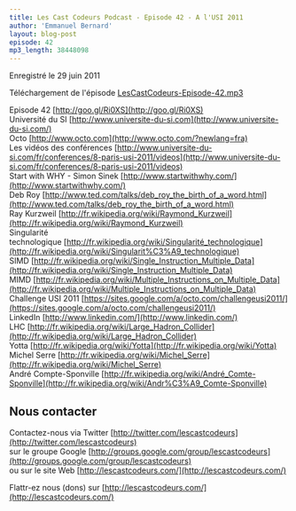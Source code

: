 ```yaml
---
title: Les Cast Codeurs Podcast - Episode 42 - A l'USI 2011
author: 'Emmanuel Bernard'
layout: blog-post
episode: 42
mp3_length: 38448098
---
```

Enregistré le 29 juin 2011

Téléchargement de l'épisode [LesCastCodeurs-Episode-42.mp3](http://traffic.libsyn.com/lescastcodeurs/LesCastCodeurs-Episode-42.mp3)

Episode 42 [http://goo.gl/Ri0XS](http://goo.gl/Ri0XS)  
Université du SI [http://www.universite-du-si.com](http://www.universite-du-si.com/)  
Octo [http://www.octo.com](http://www.octo.com/?newlang=fra)  
Les vidéos des conférences [http://www.universite-du-si.com/fr/conferences/8-paris-usi-2011/videos](http://www.universite-du-si.com/fr/conferences/8-paris-usi-2011/videos)  
Start with WHY - Simon Sinek [http://www.startwithwhy.com/](http://www.startwithwhy.com/)  
Deb Roy [http://www.ted.com/talks/deb_roy_the_birth_of_a_word.html](http://www.ted.com/talks/deb_roy_the_birth_of_a_word.html)  
Ray Kurzweil [http://fr.wikipedia.org/wiki/Raymond_Kurzweil](http://fr.wikipedia.org/wiki/Raymond_Kurzweil)  
Singularité technologique [http://fr.wikipedia.org/wiki/Singularité_technologique](http://fr.wikipedia.org/wiki/Singularit%C3%A9_technologique)  
SIMD [http://fr.wikipedia.org/wiki/Single_Instruction_Multiple_Data](http://fr.wikipedia.org/wiki/Single_Instruction_Multiple_Data)  
MIMD [http://fr.wikipedia.org/wiki/Multiple_Instructions_on_Multiple_Data](http://fr.wikipedia.org/wiki/Multiple_Instructions_on_Multiple_Data)  
Challenge USI 2011 [https://sites.google.com/a/octo.com/challengeusi2011/](https://sites.google.com/a/octo.com/challengeusi2011/)  
LinkedIn [http://www.linkedin.com/](http://www.linkedin.com/)  
LHC [http://fr.wikipedia.org/wiki/Large_Hadron_Collider](http://fr.wikipedia.org/wiki/Large_Hadron_Collider)  
Yotta [http://fr.wikipedia.org/wiki/Yotta](http://fr.wikipedia.org/wiki/Yotta)  
Michel Serre [http://fr.wikipedia.org/wiki/Michel_Serre](http://fr.wikipedia.org/wiki/Michel_Serre)  
André Compte-Sponville [http://fr.wikipedia.org/wiki/André_Comte-Sponville](http://fr.wikipedia.org/wiki/Andr%C3%A9_Comte-Sponville)


## Nous contacter
Contactez-nous via Twitter [http://twitter.com/lescastcodeurs](http://twitter.com/lescastcodeurs)  
sur le groupe Google [http://groups.google.com/group/lescastcodeurs](http://groups.google.com/group/lescastcodeurs)  
ou sur le site Web [http://lescastcodeurs.com/](http://lescastcodeurs.com/)  

Flattr-ez nous (dons) sur [http://lescastcodeurs.com/](http://lescastcodeurs.com/)  
